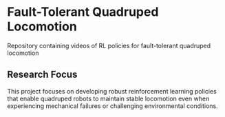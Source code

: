 # Fault-Tolerant Quadruped Locomotion

Repository containing videos of RL policies for fault-tolerant quadruped locomotion

## Research Focus

This project focuses on developing robust reinforcement learning policies that enable quadruped robots to maintain stable locomotion even when experiencing mechanical failures or challenging environmental conditions.
